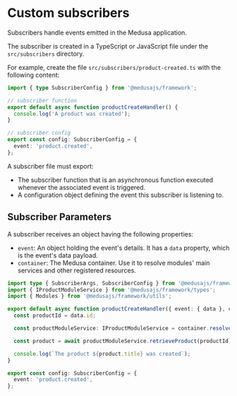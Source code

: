 # Custom subscribers

Subscribers handle events emitted in the Medusa application.

The subscriber is created in a TypeScript or JavaScript file under the `src/subscribers` directory.

For example, create the file `src/subscribers/product-created.ts` with the following content:

```ts
import { type SubscriberConfig } from '@medusajs/framework';

// subscriber function
export default async function productCreateHandler() {
  console.log('A product was created');
}

// subscriber config
export const config: SubscriberConfig = {
  event: 'product.created',
};
```

A subscriber file must export:

- The subscriber function that is an asynchronous function executed whenever the associated event is triggered.
- A configuration object defining the event this subscriber is listening to.

## Subscriber Parameters

A subscriber receives an object having the following properties:

- `event`: An object holding the event's details. It has a `data` property, which is the event's data payload.
- `container`: The Medusa container. Use it to resolve modules' main services and other registered resources.

```ts
import type { SubscriberArgs, SubscriberConfig } from '@medusajs/framework';
import { IProductModuleService } from '@medusajs/framework/types';
import { Modules } from '@medusajs/framework/utils';

export default async function productCreateHandler({ event: { data }, container }: SubscriberArgs<{ id: string }>) {
  const productId = data.id;

  const productModuleService: IProductModuleService = container.resolve(Modules.PRODUCT);

  const product = await productModuleService.retrieveProduct(productId);

  console.log(`The product ${product.title} was created`);
}

export const config: SubscriberConfig = {
  event: 'product.created',
};
```
